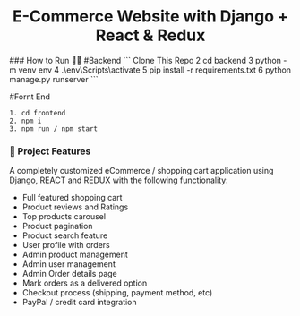 <h1 align=center>E-Commerce Website with Django + React & Redux</h1>
### How to Run 🏃‍♀️
#Backend
```
Clone This Repo
2 cd backend
3 python -m venv env
4 .\env\Scripts\activate
5 pip install -r requirements.txt 
6 python manage.py runserver
```

#Fornt End

```
1. cd frontend
2. npm i 
3. npm run / npm start
```

### 🚀 Project Features

A completely customized eCommerce / shopping cart application using Django, REACT and REDUX with the following functionality:

- Full featured shopping cart
- Product reviews and Ratings
- Top products carousel
- Product pagination
- Product search feature
- User profile with orders
- Admin product management
- Admin user management
- Admin Order details page
- Mark orders as a delivered option
- Checkout process (shipping, payment method, etc)
- PayPal / credit card integration
